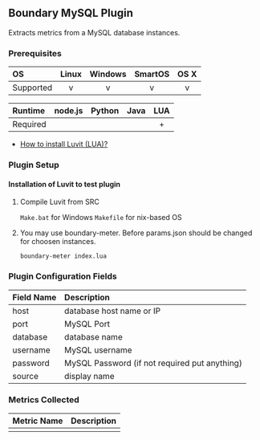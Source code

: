 Boundary MySQL Plugin
--------------------------
Extracts metrics from a MySQL database instances.

### Prerequisites

|     OS    | Linux | Windows | SmartOS | OS X |
|:----------|:-----:|:-------:|:-------:|:----:|
| Supported |   v   |    v    |    v    |  v   |


|  Runtime | node.js | Python | Java | LUA |
|:---------|:-------:|:------:|:----:|:---:|
| Required |         |       |       |  +  |

- [How to install Luvit (LUA)?](https://luvit.io/)

### Plugin Setup

#### Installation of Luvit to test plugin

1. Compile Luvit from SRC

     ```Make.bat``` for Windows ```Makefile``` for nix-based OS
	 
2. You may use boundary-meter. Before params.json should be changed for choosen instances.

	```boundary-meter index.lua```

### Plugin Configuration Fields
|Field Name|Description                                     |
|:-------|:-------------------------------------------------|
|host    |database host name or IP                          |
|port    |MySQL Port                                        |
|database|database name                                     |
|username|MySQL username                                    |
|password|MySQL Password (if not required put anything)     |
|source  |display name                                      |

### Metrics Collected

|Metric Name                                    |Description                                    |
|:----------------------------------------------|:----------------------------------------------|
|                                               |                                               |


